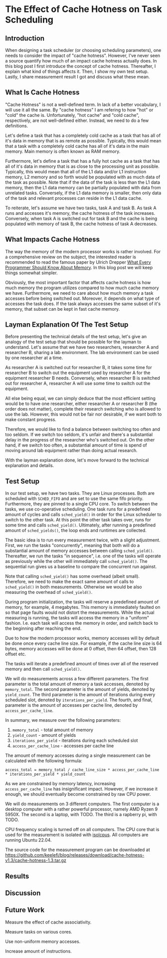 # The Effect of Cache Hotness on Task Scheduling

## Introduction

When designing a task scheduler (or choosing scheduling parameters), one needs to consider the impact of "cache
hotness". However, I've never seen a source quantify how much of an impact cache hotness actually does. In this blog
post I first introduce the concept of cache hotness. Thereafter, I explain what kind of things affects it. Then, I show
my own test setup. Lastly, I share measurement result I got and discuss what these mean.

## What Is Cache Hotness

"Cache Hotness" is not a well-defined term. In lack of a better vocabulary, I will use it all the same. By "cache
hotness" I am refering to how "hot" or "cold" the cache is. Unfortunately, "hot cache" and "cold cache", respectively,
are not well-defined either. Instead, we need to do a few definitions.

Let's define a task that has a completely cold cache as a task that has all of it's data in memory that is as remote as
possible. Typically, this would mean that a task with a completely cold cache has all of it's data in the main memory.
Main memory is often known as RAM memory.

Furthermore, let's define a task that has a fully hot cache as a task that has all of it's data in memory that is as
close to the processing unit as possible. Typically, this would mean that all of the L1 data and/or L1 instruction
memory, L2 memory and so forth would be populated with as much data of the task as possible. Note that if the data of
the task is less than the L1 data memory, then the L1 data memory can be partially populated with data from unrelated
tasks. Conversely, if the L1 data memory is smaller, then only data of the task and relevant processes can reside in the
L1 data cache.

To reiterate, let's assume we have two tasks, task A and task B. As task A runs and accesses it's memory, the cache
hotness of the task increases. Conversely, when task A is switched out for task B and the cache is being populated with
memory of task B, the cache hotness of task A decreases.

## What Impacts Cache Hotness

The way the memory of the modern processor works is rather involved. For a comprehensive review on the subject, the
interested reader is recommended to read the famous paper by Ulrich Drepper [What Every Programmer Should Know About
Memory](https://people.freebsd.org/~lstewart/articles/cpumemory.pdf). In this blog post we will keep things somewhat
simpler.

Obviously, the most important factor that affects cache hotness is how much memory the program utilizes compared to how
much cache memory we have. Furthermore, we need to care about how much memory a task accesses before being switched out.
Moreover, it depends on what type of accesses the task does. If the task always accesses the same subset of it's memory,
that subset can be kept in fast cache memory.

## Layman Explanation Of The Test Setup

Before presenting the technical details of the test setup, let's give an analogy of the test setup that should be
possible for the layman to understand. Let's assume that we have two researchers, researcher A and researcher B, sharing
a lab environment. The lab environment can be used by one researcher at a time.

As researcher A is switched out for researcher B, it takes some time for researcher B to switch out the equipment used
by researcher A for the equipment researcher B needs. Conversely, when researcher B is switched out for researcher A,
researcher A will use some time to switch out the equipment.

All else being equal, we can simply deduce that the most efficient setting would be to have one researcher, either
researcher A or researcher B (the order does not matter), complete their research switching who is allowed to use the
lab. However, this would not be fair nor desirable, if we want both to make constant progress.

Therefore, we would like to find a balance between switching too often and too seldom. If we switch too seldom, it's
unfair and there's a substantial delay in the progress of the researcher who's switched out. On the other hand, if we
switch too often, a substantial amount of time is spend of moving around lab equipment rather than doing actual
research.

With the layman explanation done, let's move forward to the technical explanation and details.

## Test Setup

In our test setup, we have two tasks. They are Linux processes. Both are scheduled with `SCHED_FIFO` and are set to use
the same fifo priority. Furthermore, they are pinned to a single CPU core. To switch between the tasks, we use
co-operative scheduling. One task runs for a predefined amount of cycles and calls `sched_yield()` in order for the
Linux scheduler to switch to the other task. At this point the other task takes over, runs for some time and calls
`sched_yield()`. Ultimately, after running a predefined amount of `sched_yields()`, the loop ends and runtimes are
collected.

The basic idea is to run every measurement twice, with a slight adjustment. First, we run the tasks "concurrently",
meaning that both will do a substantial amount of memory accesses between calling `sched_yield()`. Thereafter, we run
the tasks "in sequence", i.e. one of the tasks will operate as previously while the other will immediately call
`sched_yield()`. The sequential run gives us a baseline to compare the concurrent run against.

Note that calling `sched_yield()` has some overhead (albeit small). Therefore, we need to make the exact same amount of
calls to `sched_yield()` in both measurements. Otherwise we would be also measuring the overhead of `sched_yield()`.

During program initialization, the tasks will reserve a predefined amount of memory, for example, 4 megabytes. This
memory is immediately faulted on so that page faults would not distort the measurements. While the actual measuring is
running, the tasks will access the memory in a "uniform" fashion. I.e. each task will access the memory in order, and
switch back to the beginning after reaching the end.

Due to how the modern processor works, memory accesses will by default be done once every cache line size. For example,
if the cache line size is 64 bytes, memory accesses will be done at 0 offset, then 64 offset, then 128 offset etc.

The tasks will iterate a predefined amount of times over all of the reserved memory and then call `sched_yield()`.

We will do measurements across a few different parameters. The first parameter is the total amount of memory a task
accesses, denoted by `memory_total`. The second parameter is the amount of yields, denoted by `yield_count`. The third
parameter is the amount of iterations during every scheduled slot, denoted by `iterations_per_yield`. The fourth, and
final, parameter is the amount of accesses per cache line, denoted by `access_per_cache_line`.

In summary, we measure over the following parameters:

1. `memory_total` - total amount of memory
1. `yield_count` - amount of yields
1. `iterations_per_yield` - iterations during each scheduled slot
1. `access_per_cache_line` - accesses per cache line

The amount of memory accesses during a single measurement can be calculated with the following formula:

    access_total = memory_total / cache_line_size * access_per_cache_line * iterations_per_yield * yield_count

As we are constrained by memory latency, increasing `access_per_cache_line` has insignificant impact. However, if we
increase it enough, we should eventually become constrained by raw CPU power.

We will do measurements on 3 different computers. The first computer is a desktop computer with a rather powerful
processor, namely AMD Ryzen 9 5950X. The second is a laptop, with TODO. The third is a rapberry pi, with TODO.

CPU frequency scaling is turned off on all computers. The CPU core that is used for the measurement is isolated with
[isolcpus](https://www.kernel.org/doc/html/latest/admin-guide/kernel-parameters.html?highlight=isolcpu). All computers
are running Ubuntu 22.04.

The source code for the measurement program can be downloaded at
https://github.com/keelefi/blog/releases/download/cache-hotness-v1.3/cache-hotness-1.3.tar.gz

## Results

## Discussion

## Future Work

Measure the effect of cache associativity.

Measure tasks on various cores.

Use non-uniform memory accesses.

Increase amount of instructions.

